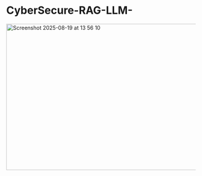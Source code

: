# CyberSecure-RAG-LLM-
<img width="1134" height="391" alt="Screenshot 2025-08-19 at 13 56 10" src="https://github.com/user-attachments/assets/96c5ec04-f9b2-4eb5-8e34-5ac8c7f7b1ae" />
